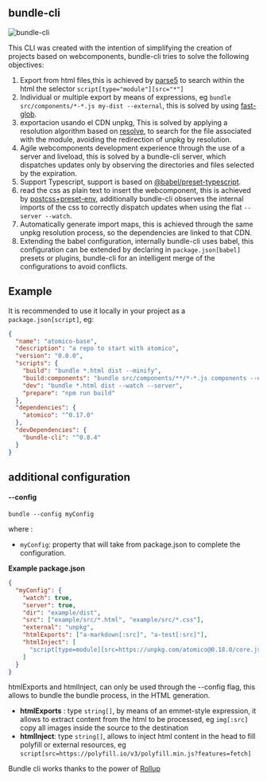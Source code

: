 ## bundle-cli

![bundle-cli](https://res.cloudinary.com/dz0i8dmpt/image/upload/v1577805935/github/bundle-cli/carbon_14_1.png)

This CLI was created with the intention of simplifying the creation of projects based on webcomponents, bundle-cli tries to solve the following objectives:

1.  Export from html files,this is achieved by [parse5](https://www.npmjs.com/package/parse5) to search within the html the selector `script[type="module"][src="*"]`
2.  Individual or multiple export by means of expressions, eg `bundle src/components/*-*.js my-dist --external`, this is solved by using [fast-glob](https://www.npmjs.com/package/fast-glob).
3.  exportacion usando el CDN unpkg, This is solved by applying a resolution algorithm based on [resolve](https://www.npmjs.com/package/resolve), to search for the file associated with the module, avoiding the redirection of unpkg by resolution.
4.  Agile webcomponents development experience through the use of a server and liveload, this is solved by a bundle-cli server, which dispatches updates only by observing the directories and files selected by the expiration.
5.  Support Typescript, support is based on [@babel/preset-typescript](https://babeljs.io/docs/en/babel-preset-typescript).
6.  read the css as plain text to insert the webcomponent, this is achieved by [postcss+preset-env](https://postcss.org/), additionally bundle-cli observes the internal imports of the css to correctly dispatch updates when using the flat `--server --watch`.
7.  Automatically generate import maps, this is achieved through the same unpkg resolution process, so the dependencies are linked to that CDN.
8.  Extending the babel configuration, internally bundle-cli uses babel, this configuration can be extended by declaring in `package.json[babel]` presets or plugins, bundle-cli for an intelligent merge of the configurations to avoid conflicts.

## Example

It is recommended to use it locally in your project as a `package.json[script]`, eg:

```json
{
  "name": "atomico-base",
  "description": "a repo to start with atomico",
  "version": "0.0.0",
  "scripts": {
    "build": "bundle *.html dist --minify",
    "build:components": "bundle src/components/**/*-*.js components --external",
    "dev": "bundle *.html dist --watch --server",
    "prepare": "npm run build"
  },
  "dependencies": {
    "atomico": "^0.17.0"
  },
  "devDependencies": {
    "bundle-cli": "^0.8.4"
  }
}
```

## additional configuration

#### --config

```
bundle --config myConfig
```

where :

- `myConfig`: property that will take from package.json to complete the configuration.

**Example package.json**

```json
{
  "myConfig": {
    "watch": true,
    "server": true,
    "dir": "example/dist",
    "src": ["example/src/*.html", "example/src/*.css"],
    "external": "unpkg",
    "htmlExports": ["a-markdown[:src]", "a-test[:src]"],
    "htmlInject": [
      "script[type=module][src=https://unpkg.com/atomico@0.18.0/core.js]"
    ]
  }
}
```

htmlExports and htmlInject, can only be used through the --config flag, this allows to bundle the bundle process, in the HTML generation.

- **htmlExports** : type `string[]`, by means of an emmet-style expression, it allows to extract content from the html to be processed, eg `img[:src]` copy all images inside the source to the destination
- **htmlInject**: type `string[]`, allows to inject html content in the head to fill polyfill or external resources, eg `script[src=https://polyfill.io/v3/polyfill.min.js?features=fetch]`

Bundle cli works thanks to the power of [Rollup](https://rollupjs.org/guide/en/)
